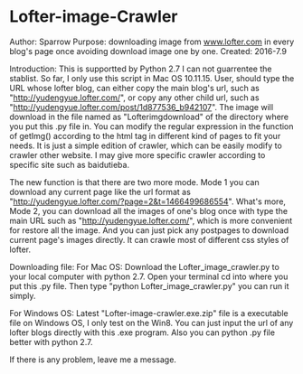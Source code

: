 # Lofter-image-Crawler
Author: Sparrow 
Purpose: downloading image from www.lofter.com in every blog's page once avoiding download image one by one. 
Created: 2016-7.9 

Introduction:
This is supportted by Python 2.7 I can not guarrentee the stablist. So far, I only use this script in Mac OS 10.11.15. User, should type the URL whose lofter blog, can either copy the main blog's url, such as "http://yudengyue.lofter.com/", or copy any other child url, such as "http://yudengyue.lofter.com/post/1d877536_b942107". The image will download in the file named as "Lofterimgdownload" of the directory where you put this .py file in. You can modify the regular expression in the function of getImg() according to the html tag in different kind of pages to fit your needs. It is just a simple edition of crawler, which can be easily modify to crawler other website. I may give more specific crawler according to specific site such as baidutieba.

The new function is that there are two more mode.  Mode 1 you can download any current page like the url format as "http://yudengyue.lofter.com/?page=2&t=1466499686554". What's more, Mode 2, you can download all the images of one's blog once with type the main URL such as "http://yudengyue.lofter.com/", which is more convenient for restore all the image.
And you can just pick any postpages to download current page's images directly. It can crawle most of different css styles of lofter.

Downloading file:
For Mac OS:
Download the Lofter_image_crawler.py to your local computer with python 2.7. Open your terminal cd into where you put this .py file. Then type "python Lofter_image_crawler.py" you can run it simply.

For Windows OS:
Latest "Lofter-image-crawler.exe.zip" file is a executable file on Windows OS, I only test on the Win8. You can just input the url of any lofter blogs directly with this .exe program.
Also you can python .py file better with python 2.7.

If there is any problem, leave me a message.

